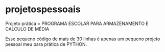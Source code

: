 # projetospessoais
Projeto prática = PROGRAMA ESCOLAR PARA ARMAZENAMENTO E CALCULO DE MÉDIA

Esse pequeno código de mais de 30 linhas é apenas um pequeno projeto pessoal meu para prática de PYTHON.
